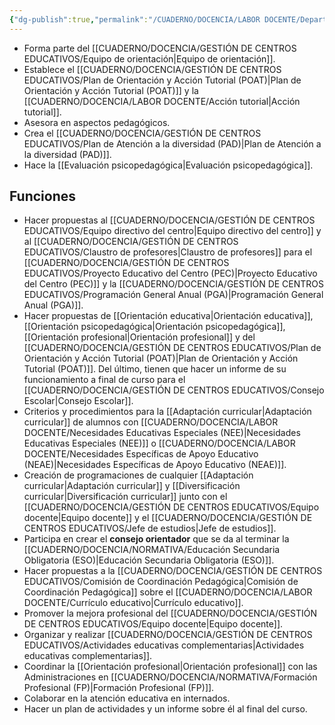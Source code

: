 ```yaml
---
{"dg-publish":true,"permalink":"/CUADERNO/DOCENCIA/LABOR DOCENTE/Departamento de orientación y atención a la diversidad/"}
---
```


- Forma parte del [[CUADERNO/DOCENCIA/GESTIÓN DE CENTROS EDUCATIVOS/Equipo de orientación\|Equipo de orientación]].
- Establece el [[CUADERNO/DOCENCIA/GESTIÓN DE CENTROS EDUCATIVOS/Plan de Orientación y Acción Tutorial (POAT)\|Plan de Orientación y Acción Tutorial (POAT)]] y la [[CUADERNO/DOCENCIA/LABOR DOCENTE/Acción tutorial\|Acción tutorial]].
- Asesora en aspectos pedagógicos.
- Crea el [[CUADERNO/DOCENCIA/GESTIÓN DE CENTROS EDUCATIVOS/Plan de Atención a la diversidad (PAD)\|Plan de Atención a la diversidad (PAD)]].
- Hace la [[Evaluación psicopedagógica\|Evaluación psicopedagógica]].

## Funciones
- Hacer propuestas al [[CUADERNO/DOCENCIA/GESTIÓN DE CENTROS EDUCATIVOS/Equipo directivo del centro\|Equipo directivo del centro]] y al [[CUADERNO/DOCENCIA/GESTIÓN DE CENTROS EDUCATIVOS/Claustro de profesores\|Claustro de profesores]] para el [[CUADERNO/DOCENCIA/GESTIÓN DE CENTROS EDUCATIVOS/Proyecto Educativo del Centro (PEC)\|Proyecto Educativo del Centro (PEC)]] y la [[CUADERNO/DOCENCIA/GESTIÓN DE CENTROS EDUCATIVOS/Programación General Anual (PGA)\|Programación General Anual (PGA)]].
- Hacer propuestas de [[Orientación educativa\|Orientación educativa]], [[Orientación psicopedagógica\|Orientación psicopedagógica]], [[Orientación profesional\|Orientación profesional]] y del [[CUADERNO/DOCENCIA/GESTIÓN DE CENTROS EDUCATIVOS/Plan de Orientación y Acción Tutorial (POAT)\|Plan de Orientación y Acción Tutorial (POAT)]]. Del último, tienen que hacer un informe de su funcionamiento a final de curso para el [[CUADERNO/DOCENCIA/GESTIÓN DE CENTROS EDUCATIVOS/Consejo Escolar\|Consejo Escolar]].
- Criterios y procedimientos para la [[Adaptación curricular\|Adaptación curricular]] de alumnos con [[CUADERNO/DOCENCIA/LABOR DOCENTE/Necesidades Educativas Especiales (NEE)\|Necesidades Educativas Especiales (NEE)]] o [[CUADERNO/DOCENCIA/LABOR DOCENTE/Necesidades Específicas de Apoyo Educativo (NEAE)\|Necesidades Específicas de Apoyo Educativo (NEAE)]].
- Creación de programaciones de cualquier [[Adaptación curricular\|Adaptación curricular]] y [[Diversificación curricular\|Diversificación curricular]] junto con el [[CUADERNO/DOCENCIA/GESTIÓN DE CENTROS EDUCATIVOS/Equipo docente\|Equipo docente]] y el [[CUADERNO/DOCENCIA/GESTIÓN DE CENTROS EDUCATIVOS/Jefe de estudios\|Jefe de estudios]].
- Participa en crear el **consejo orientador** que se da al terminar la [[CUADERNO/DOCENCIA/NORMATIVA/Educación Secundaria Obligatoria (ESO)\|Educación Secundaria Obligatoria (ESO)]].
- Hacer propuestas a la [[CUADERNO/DOCENCIA/GESTIÓN DE CENTROS EDUCATIVOS/Comisión de Coordinación Pedagógica\|Comisión de Coordinación Pedagógica]] sobre el [[CUADERNO/DOCENCIA/LABOR DOCENTE/Currículo educativo\|Currículo educativo]].
- Promover la mejora profesional del [[CUADERNO/DOCENCIA/GESTIÓN DE CENTROS EDUCATIVOS/Equipo docente\|Equipo docente]].
- Organizar y realizar [[CUADERNO/DOCENCIA/GESTIÓN DE CENTROS EDUCATIVOS/Actividades educativas complementarias\|Actividades educativas complementarias]].
- Coordinar la [[Orientación profesional\|Orientación profesional]] con las Administraciones en [[CUADERNO/DOCENCIA/NORMATIVA/Formación Profesional (FP)\|Formación Profesional (FP)]].
- Colaborar en la atención educativa en internados.
- Hacer un plan de actividades y un informe sobre él al final del curso.

